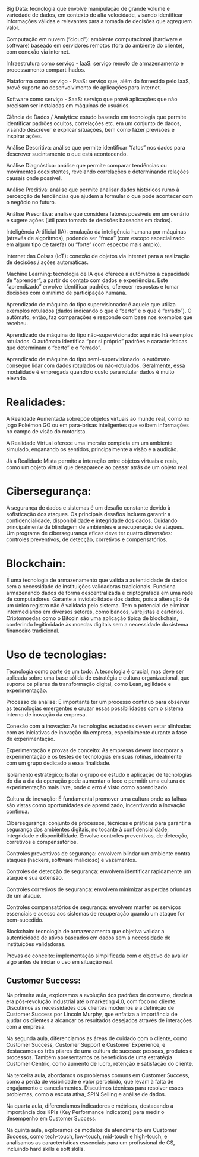 Big Data: tecnologia que envolve manipulação de grande volume e variedade de dados, em contexto de alta velocidade, visando identificar informações válidas e relevantes para a tomada de decisões que agreguem valor.

Computação em nuvem (“cloud”): ambiente computacional (hardware e software) baseado em servidores remotos (fora do ambiente do cliente), com conexão via internet.

Infraestrutura como serviço - IaaS: serviço remoto de armazenamento e processamento compartilhados.

Plataforma como serviço - PaaS: serviço que, além do fornecido pelo IaaS, provê suporte ao desenvolvimento de aplicações para internet.

Software como serviço - SaaS: serviço que provê aplicações que não precisam ser instaladas em máquinas de usuários.

Ciência de Dados / Analytics: estudo baseado em tecnologia que permite identificar padrões ocultos, correlações etc. em um conjunto de dados, visando descrever e explicar situações, bem como fazer previsões e inspirar ações.

Análise Descritiva: análise que permite identificar “fatos” nos dados para descrever sucintamente o que está acontecendo.

Análise Diagnóstica: análise que permite comparar tendências ou movimentos coexistentes, revelando correlações e determinando relações causais onde possível.

Análise Preditiva: análise que permite analisar dados históricos rumo à percepção de tendências que ajudem a formular o que pode acontecer com o negócio no futuro.

Análise Prescritiva: análise que considera fatores possíveis em um cenário e sugere ações (útil para tomada de decisões baseadas em dados).

Inteligência Artificial (IA): emulação da inteligência humana por máquinas (através de algoritmos), podendo ser “fraca” (com escopo especializado em algum tipo de tarefa) ou “forte” (com espectro mais amplo).

Internet das Coisas (IoT): conexão de objetos via internet para a realização de decisões / ações automáticas.

Machine Learning: tecnologia de IA que oferece a autômatos a capacidade de “aprender”, a partir do contato com dados e experiências. Este “aprendizado” envolve identificar padrões, oferecer respostas e tomar decisões com o mínimo de participação humana.

Aprendizado de máquina do tipo supervisionado: é aquele que utiliza exemplos rotulados (dados indicando o que é “certo” e o que é “errado”). O autômato, então, faz comparações e responde com base nos exemplos que recebeu.

Aprendizado de máquina do tipo não-supervisionado: aqui não há exemplos rotulados. O autômato identifica “por si próprio” padrões e características que determinam o “certo” e o “errado”.

Aprendizado de máquina do tipo semi-supervisionado: o autômato consegue lidar com dados rotulados ou não-rotulados. Geralmente, essa modalidade é empregada quando o custo para rotular dados é muito elevado.


# Realidades:
A Realidade Aumentada sobrepõe objetos virtuais ao mundo real, como no jogo Pokémon GO ou em para-brisas inteligentes que exibem informações no campo de visão do motorista.

A Realidade Virtual oferece uma imersão completa em um ambiente simulado, enganando os sentidos, principalmente a visão e a audição.

Já a Realidade Mista permite a interação entre objetos virtuais e reais, como um objeto virtual que desaparece ao passar atrás de um objeto real.

# Cibersegurança:

A segurança de dados e sistemas é um desafio constante devido à sofisticação dos ataques.
Os principais desafios incluem garantir a confidencialidade, disponibilidade e integridade dos dados. Cuidando principalmente da blindagem de ambientes e a recuperação de ataques.
Um programa de cibersegurança eficaz deve ter quatro dimensões: controles preventivos, de detecção, corretivos e compensatórios.


# Blockchain:

É uma tecnologia de armazenamento que valida a autenticidade de dados sem a necessidade de instituições validadoras tradicionais.
Funciona armazenando dados de forma descentralizada e criptografada em uma rede de computadores.
Garante a inviolabilidade dos dados, pois a alteração de um único registro não é validada pelo sistema.
Tem o potencial de eliminar intermediários em diversos setores, como bancos, varejistas e cartórios.
Criptomoedas como o Bitcoin são uma aplicação típica de blockchain, conferindo legitimidade às moedas digitais sem a necessidade do sistema financeiro tradicional.

# Uso de tecnologias:

Tecnologia como parte de um todo: A tecnologia é crucial, mas deve ser aplicada sobre uma base sólida de estratégia e cultura organizacional, que suporte os pilares da transformação digital, como Lean, agilidade e experimentação.

Processo de análise: É importante ter um processo contínuo para observar as tecnologias emergentes e cruzar essas possibilidades com o sistema interno de inovação da empresa.

Conexão com a inovação: As tecnologias estudadas devem estar alinhadas com as iniciativas de inovação da empresa, especialmente durante a fase de experimentação.

Experimentação e provas de conceito: As empresas devem incorporar a experimentação e os testes de tecnologias em suas rotinas, idealmente com um grupo dedicado a essa finalidade.

Isolamento estratégico: Isolar o grupo de estudo e aplicação de tecnologias do dia a dia da operação pode aumentar o foco e permitir uma cultura de experimentação mais livre, onde o erro é visto como aprendizado.

Cultura de inovação: É fundamental promover uma cultura onde as falhas são vistas como oportunidades de aprendizado, incentivando a inovação contínua.

Cibersegurança: conjunto de processos, técnicas e práticas para garantir a segurança dos ambientes digitais, no tocante à confidencialidade, integridade e disponibilidade. Envolve controles preventivos, de detecção, corretivos e compensatórios.

Controles preventivos de segurança: envolvem blindar um ambiente contra ataques (hackers, software malicioso) e vazamentos.

Controles de detecção de segurança: envolvem identificar rapidamente um ataque e sua extensão.

Controles corretivos de segurança: envolvem minimizar as perdas oriundas de um ataque.

Controles compensatórios de segurança: envolvem manter os serviços essenciais e acesso aos sistemas de recuperação quando um ataque for bem-sucedido.

Blockchain: tecnologia de armazenamento que objetiva validar a autenticidade de ativos baseados em dados sem a necessidade de instituições validadoras.

Provas de conceito: implementação simplificada com o objetivo de avaliar algo antes de iniciar o uso em situação real.


## Customer Success:
Na primeira aula, exploramos a evolução dos padrões de consumo, desde a era pós-revolução industrial até o marketing 4.0, com foco no cliente. Discutimos as necessidades dos clientes modernos e a definição de Customer Success por Lincoln Murphy, que enfatiza a importância de ajudar os clientes a alcançar os resultados desejados através de interações com a empresa.

Na segunda aula, diferenciamos as áreas de cuidado com o cliente, como Customer Success, Customer Support e Customer Experience, e destacamos os três pilares de uma cultura de sucesso: pessoas, produtos e processos. Também apresentamos os benefícios de uma estratégia Customer Centric, como aumento de lucro, retenção e satisfação do cliente.

Na terceira aula, abordamos os problemas comuns em Customer Success, como a perda de visibilidade e valor percebido, que levam à falta de engajamento e cancelamentos. Discutimos técnicas para resolver esses problemas, como a escuta ativa, SPIN Selling e análise de dados.

Na quarta aula, diferenciamos indicadores e métricas, destacando a importância dos KPIs (Key Performance Indicators) para medir o desempenho em Customer Success.

Na quinta aula, exploramos os modelos de atendimento em Customer Success, como tech-touch, low-touch, mid-touch e high-touch, e analisamos as características essenciais para um profissional de CS, incluindo hard skills e soft skills.